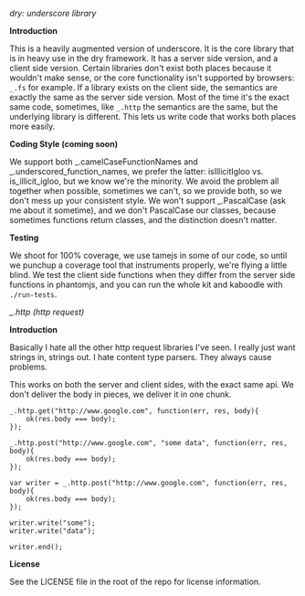 *dry: underscore library*

**Introduction**

This is a heavily augmented version of underscore.
It is the core library that is in heavy use in the dry framework. It has a server side version, and a client side version.
Certain libraries don't exist both places because it wouldn't make sense, or the core functionality isn't supported by browsers: ```_.fs``` for example.
If a library exists on the client side, the semantics are exactly the same as the server side version. Most of the time it's the exact same code,
sometimes, like ```_.http``` the semantics are the same, but the underlying library is different. This lets us write code that works both places more easily.

**Coding Style (coming soon)** 

We support both _.camelCaseFunctionNames and _.underscored_function_names, we prefer the latter: isIllicitIgloo vs. is_illicit_igloo, but we know we're the minority. We avoid the problem all together when possible, sometimes we can't, so we provide both, so we don't mess up your consistent style. We won't support _.PascalCase (ask me about it sometime), and we don't PascalCase our classes, because sometimes functions return classes, and the distinction doesn't matter.

**Testing**

We shoot for 100% coverage, we use tamejs in some of our code, so until we punchup a coverage tool that instruments properly, we're flying a little blind. We test the client side functions when they differ from the server side functions in phantomjs, and you can run the whole kit and kaboodle with ```./run-tests```.

*_.http (http request)*

**Introduction**

Basically I hate all the other http request libraries I've seen. I really just want strings in, strings out. I hate content type parsers. They always cause problems.

This works on both the server and client sides, with the exact same api. We don't deliver the body in pieces, we deliver it in one chunk.

```
_.http.get("http://www.google.com", function(err, res, body){
    ok(res.body === body);
});
```

```
_.http.post("http://www.google.com", "some data", function(err, res, body){
    ok(res.body === body);
});
```

```
var writer = _.http.post("http://www.google.com", function(err, res, body){
    ok(res.body === body);
});

writer.write("some");
writer.write("data");

writer.end();
```

**License**

See the LICENSE file in the root of the repo for license information.
